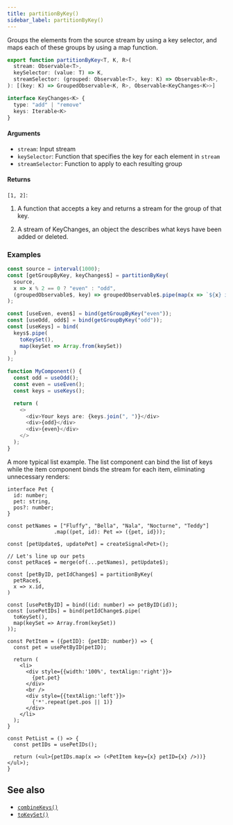 ```yaml
---
title: partitionByKey()
sidebar_label: partitionByKey()
---
```


Groups the elements from the source stream by using a key selector, and maps
each of these groups by using a map function.

```ts
export function partitionByKey<T, K, R>(
  stream: Observable<T>,
  keySelector: (value: T) => K,
  streamSelector: (grouped: Observable<T>, key: K) => Observable<R>,
): [(key: K) => GroupedObservable<K, R>, Observable<KeyChanges<K>>]

interface KeyChanges<K> {
  type: "add" | "remove"
  keys: Iterable<K>
}
```

#### Arguments

- `stream`: Input stream
- `keySelector`: Function that specifies the key for each element in `stream`
- `streamSelector`: Function to apply to each resulting group

#### Returns

`[1, 2]`:

1. A function that accepts a key and returns a stream for the group of that key.

2. A stream of KeyChanges, an object the describes what keys have been added or deleted.

### Examples

```ts
const source = interval(1000);
const [getGroupByKey, keyChanges$] = partitionByKey(
  source,
  x => x % 2 == 0 ? "even" : "odd",
  (groupedObservable$, key) => groupedObservable$.pipe(map(x => `${x} is ${key}`))
);

const [useEven, even$] = bind(getGroupByKey("even"));
const [useOdd, odd$] = bind(getGroupByKey("odd"));
const [useKeys] = bind(
  keys$.pipe(
    toKeySet(),
    map(keySet => Array.from(keySet))
  )
);

function MyComponent() {
  const odd = useOdd();
  const even = useEven();
  const keys = useKeys();

  return (
    <>
      <div>Your keys are: {keys.join(", ")}</div>
      <div>{odd}</div>
      <div>{even}</div>
    </>
  );
}
```

A more typical list example. The list component can bind the list of keys
while the item component binds the stream for each item, eliminating
unnecessary renders:

```tsx
interface Pet {
  id: number;
  pet: string,
  pos?: number;
}

const petNames = ["Fluffy", "Bella", "Nala", "Nocturne", "Teddy"]
               .map((pet, id): Pet => ({pet, id}));

const [petUpdate$, updatePet] = createSignal<Pet>();

// Let's line up our pets
const petRace$ = merge(of(...petNames), petUpdate$);

const [petByID, petIdChange$] = partitionByKey(
  petRace$,
  x => x.id,
)

const [usePetByID] = bind((id: number) => petByID(id));
const [usePetIDs] = bind(petIdChange$.pipe(
  toKeySet(),
  map(keySet => Array.from(keySet))
));

const PetItem = ({petID}: {petID: number}) => {
  const pet = usePetByID(petID);

  return (
    <li>
      <div style={{width:'100%', textAlign:'right'}}>
        {pet.pet}
      </div>
      <br />
      <div style={{textAlign:'left'}}>
        {'*'.repeat(pet.pos || 1)}
      </div>
    </li>
  );
}

const PetList = () => {
  const petIDs = usePetIDs();

  return (<ul>{petIDs.map(x => (<PetItem key={x} petID={x} />))}</ul>);
}
```


## See also

- [`combineKeys()`](combineKeys)
- [`toKeySet()`](toKeySet)
